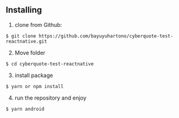 ## Installing

1. clone from Github:
```
$ git clone https://github.com/bayuyuhartono/cyberquote-test-reactnative.git
```
2. Move folder
```
$ cd cyberquote-test-reactnative
```
3. install package
```
$ yarn or npm install
```
4. run the repository and enjoy
```
$ yarn android
```
